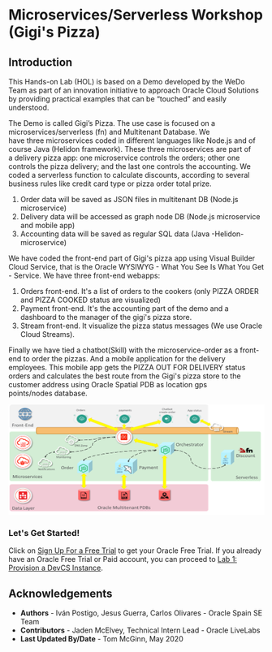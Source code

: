 # Microservices/Serverless Workshop (Gigi's Pizza)
## Introduction

This Hands-on Lab (HOL) is based on a Demo developed by the WeDo Team as part of an innovation initiative to approach Oracle Cloud Solutions by providing practical examples that can be “touched” and easily understood.

The Demo is called Gigi’s Pizza. The use case is focused on a microservices/serverless (fn) and Multitenant Database. We
have three microservices coded in different languages like Node.js and of course Java (Helidon framework). These three microservices are part of a delivery pizza app: one microservice controls the orders; other one controls the pizza delivery; and the last one controls the accounting. We coded a serverless function to calculate discounts, according to several business rules like credit card type or pizza order total prize.

1.  Order data will be saved as JSON files in multitenant DB (Node.js microservice)
2.  Delivery data will be accessed as graph node DB (Node.js microservice and mobile app)
3.  Accounting data will be saved as regular SQL data (Java -Helidon- microservice)

We have coded the front-end part of Gigi's pizza app using Visual Builder Cloud Service, that is the Oracle WYSIWYG - What You See Is What You Get - Service. We have three front-end webapps:

1.  Orders front-end. It's a list of orders to the cookers (only PIZZA ORDER and PIZZA COOKED status are visualized)
2.  Payment front-end. It's the accounting part of the demo and a dashboard to the manager of the gigi's pizza store.
3.  Stream front-end. It visualize the pizza status messages (We use Oracle Cloud Streams).

Finally we have tied a chatbot(Skill) with the microservice-order as a front-end to order the pizzas. And a mobile application for the delivery employees. This mobile app gets the PIZZA OUT FOR DELIVERY status orders and calculates the best route from the Gigi's pizza store to the customer address using Oracle Spatial PDB as location gps points/nodes database.

![](./images/gigis-architect01.png " ")

### Let's Get Started!

Click on [Sign Up For a Free Trial](?lab=sign-up-for-free-trial) to get your Oracle Free Trial. If you already have an Oracle Free Trial or Paid account, you can proceed to [Lab 1: Provision a DevCS Instance](?lab=lab-1-provision-devcs-instance).

## Acknowledgements
* **Authors** -  Iván Postigo, Jesus Guerra, Carlos Olivares - Oracle Spain SE Team
* **Contributors** - Jaden McElvey, Technical Intern Lead - Oracle LiveLabs 
* **Last Updated By/Date** - Tom McGinn, May 2020
